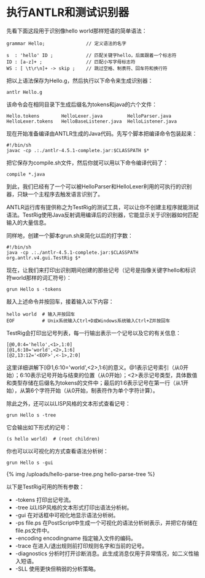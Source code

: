 # 执行ANTLR和测试识别器

先看下面这段用于识别像hello world那样短语的简单语法：

```
grammar Hello;               // 定义语法的名字

s  : 'hello' ID ;            // 匹配关键字hello，后面跟着一个标志符
ID : [a-z]+ ;                // 匹配小写字母标志符
WS : [ \t\r\n]+ -> skip ;    // 跳过空格、制表符、回车符和换行符
```

把以上语法保存为Hello.g，然后执行以下命令来生成识别器：

```
antlr Hello.g
```

该命令会在相同目录下生成后缀名为tokens和java的六个文件：

```
Hello.tokens        HelloLexer.java         HelloParser.java
HelloLexer.tokens   HelloBaseListener.java  HelloListener.java
```

现在开始准备编译由ANTLR生成的Java代码。先写个脚本把编译命令包装起来：

```
#!/bin/sh
javac -cp .:./antlr-4.5.1-complete.jar:$CLASSPATH $*
```

把它保存为compile.sh文件，然后你就可以用以下命令编译代码了：

```
compile *.java
```

到此，我们已经有了一个可以被HelloParser和HelloLexer利用的可执行的识别器，只缺一个主程序去触发语言识别了。

ANTLR运行库有提供称之为TestRig的测试工具，可以让你不创建主程序就能测试语法。TestRig使用Java反射调用编译后的识别器，它能显示关于识别器如何匹配输入的大量信息。

同样地，创建一个脚本grun.sh来简化以后的打字数：

```
#!/bin/sh
java -cp .:./antlr-4.5.1-complete.jar:$CLASSPATH org.antlr.v4.gui.TestRig $*
```

现在，让我们来打印出识别期间创建的那些记号（记号是指像关键字hello和标识符world那样的词汇符号）：

```
grun Hello s -tokens
```

敲入上述命令并按回车，接着输入以下内容：

```
hello world  # 输入并按回车
EOF          # Unix系统输入Ctrl+D或Windows系统输入Ctrl+Z并按回车
```

TestRig会打印出记号列表，每一行输出表示一个记号以及它的有关信息：

```
[@0,0:4='hello',<1>,1:0]
[@1,6:10='world',<2>,1:6]
[@2,13:12='<EOF>',<-1>,2:0]
```

这里详细讲解下[@1,6:10='world',<2>,1:6]的意义。@1表示记号索引（从0开始）；6:10表示记号开始与结束的位置（从0开始）；<2>表示记号类型，具体数值和类型存储在后缀名为tokens的文件中；最后的1:6表示记号在第一行（从1开始），从第6个字符开始（从0开始，制表符作为单个字符计算）。

除此之外，还可以以LISP风格的文本形式查看记号：

```
grun Hello s -tree
```

它会输出如下形式的记号：

```
(s hello world)  # (root children)
```

你也可以以可视化的方式查看语法分析树：

```
grun Hello s -gui
```

{% img /uploads/hello-parse-tree.png hello-parse-tree %}

以下是TestRig可用的所有参数：

* -tokens 打印出记号流。
* -tree 以LISP风格的文本形式打印出语法分析树。
* -gui 在对话框中可视化地显示语法分析树。
* -ps file.ps 在PostScript中生成一个可视化的语法分析树表示，并把它存储在file.ps文件中。
* -encoding encodingname 指定输入文件的编码。
* -trace 在进入/退出规则前打印规则名字和当前的记号。
* -diagnostics 分析时打开诊断消息。此生成消息仅用于异常情况，如二义性输入短语。
* -SLL 使用更快但稍弱的分析策略。
